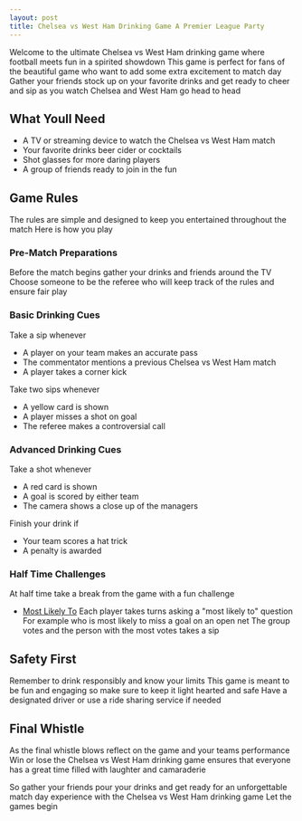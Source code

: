 ```yaml
---
layout: post
title: Chelsea vs West Ham Drinking Game A Premier League Party
---
```



Welcome to the ultimate Chelsea vs West Ham drinking game where football meets fun in a spirited showdown This game is perfect for fans of the beautiful game who want to add some extra excitement to match day Gather your friends stock up on your favorite drinks and get ready to cheer and sip as you watch Chelsea and West Ham go head to head

## What Youll Need

- A TV or streaming device to watch the Chelsea vs West Ham match
- Your favorite drinks beer cider or cocktails
- Shot glasses for more daring players
- A group of friends ready to join in the fun

## Game Rules

The rules are simple and designed to keep you entertained throughout the match Here is how you play

### Pre-Match Preparations

Before the match begins gather your drinks and friends around the TV Choose someone to be the referee who will keep track of the rules and ensure fair play

### Basic Drinking Cues

Take a sip whenever

- A player on your team makes an accurate pass
- The commentator mentions a previous Chelsea vs West Ham match
- A player takes a corner kick

Take two sips whenever

- A yellow card is shown
- A player misses a shot on goal
- The referee makes a controversial call

### Advanced Drinking Cues

Take a shot whenever

- A red card is shown
- A goal is scored by either team
- The camera shows a close up of the managers

Finish your drink if

- Your team scores a hat trick
- A penalty is awarded

### Half Time Challenges

At half time take a break from the game with a fun challenge

- [Most Likely To](https://drinkingdojo.com/games/most-likely-to) Each player takes turns asking a "most likely to" question For example who is most likely to miss a goal on an open net The group votes and the person with the most votes takes a sip

## Safety First

Remember to drink responsibly and know your limits This game is meant to be fun and engaging so make sure to keep it light hearted and safe Have a designated driver or use a ride sharing service if needed

## Final Whistle

As the final whistle blows reflect on the game and your teams performance Win or lose the Chelsea vs West Ham drinking game ensures that everyone has a great time filled with laughter and camaraderie

So gather your friends pour your drinks and get ready for an unforgettable match day experience with the Chelsea vs West Ham drinking game Let the games begin